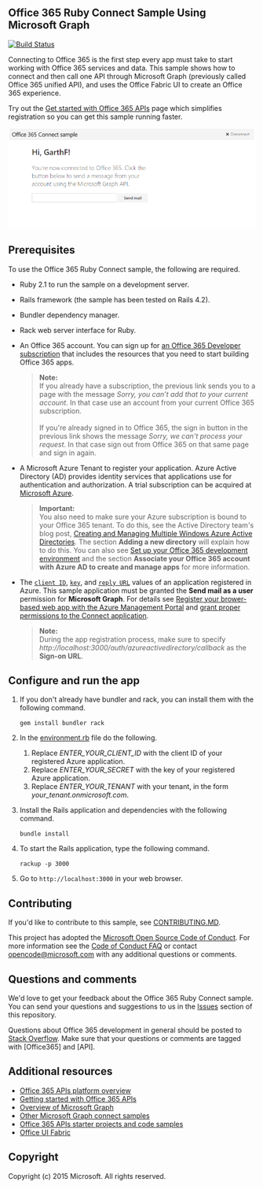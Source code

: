 ## Office 365 Ruby Connect Sample Using Microsoft Graph

[![Build Status](https://api.travis-ci.org/microsoftgraph/ruby-connect-rest-sample.svg?branch=master)](https://travis-ci.org/microsoftgraph/ruby-connect-rest-sample)

Connecting to Office 365 is the first step every app must take to start working with Office 365 services and data. This sample shows how to connect and then call one API through Microsoft Graph (previously called Office 365 unified API), and uses the Office Fabric UI to create an Office 365 experience.

Try out the [Get started with Office 365 APIs](http://dev.office.com/getting-started/office365apis?platform=option-ruby#setup) page which simplifies registration so you can get this sample running faster.

![Office 365 Ruby Connect sample screenshot](/readme-images/O365-Ruby-Microsoft-Graph-Connect.png)

## Prerequisites

To use the Office 365 Ruby Connect sample, the following are required.

* Ruby 2.1 to run the sample on a development server.
* Rails framework (the sample has been tested on Rails 4.2).
* Bundler dependency manager.
* Rack web server interface for Ruby.
* An Office 365 account. You can sign up for [an Office 365 Developer subscription](https://aka.ms/devprogramsignup) that includes the resources that you need to start building Office 365 apps.

     > **Note:** <br />
     If you already have a subscription, the previous link sends you to a page with the message *Sorry, you can’t add that to your current account*. In that case use an account from your current Office 365 subscription.<br /><br />
     If you're already signed in to Office 365, the sign in button in the previous link shows the message *Sorry, we can't process your request*. In that case sign out from Office 365 on that same page and sign in again.
* A Microsoft Azure Tenant to register your application. Azure Active Directory (AD) provides identity services that applications use for authentication and authorization. A trial subscription can be acquired at [Microsoft Azure](https://account.windowsazure.com/SignUp).

     > **Important:** <br />
     You also need to make sure your Azure subscription is bound to your Office 365 tenant. To do this, see the Active Directory team's blog post, [Creating and Managing Multiple Windows Azure Active Directories](http://blogs.technet.com/b/ad/archive/2013/11/08/creating-and-managing-multiple-windows-azure-active-directories.aspx). The section **Adding a new directory** will explain how to do this. You can also see [Set up your Office 365 development environment](https://msdn.microsoft.com/office/office365/howto/setup-development-environment#bk_CreateAzureSubscription) and the section **Associate your Office 365 account with Azure AD to create and manage apps** for more information.
* The [```client ID```](app/Constants.rb#L29), [```key```](app/Constants.rb#L30), and [```reply URL```](app/Constants.rb#L31) values of an application registered in Azure. This sample application must be granted the **Send mail as a user** permission for **Microsoft Graph**. For details see [Register your brower-based web app with the Azure Management Portal](https://msdn.microsoft.com/office/office365/HowTo/add-common-consent-manually#bk_RegisterWebApp) and [grant proper permissions to the Connect application](https://github.com/OfficeDev/O365-Ruby-Microsoft-Graph-Connect/wiki/Grant-permissions-to-the-Connect-application-in-Azure).

     > **Note:** <br />
     During the app registration process, make sure to specify *http://localhost:3000/auth/azureactivedirectory/callback* as the **Sign-on URL**.

## Configure and run the app

1. If you don't already have bundler and rack, you can install them with the following command.

	```
	gem install bundler rack
	```
2. In the [environment.rb](config/environment.rb) file do the following.
    1. Replace *ENTER_YOUR_CLIENT_ID* with the client ID of your registered Azure application.
    2. Replace *ENTER_YOUR_SECRET* with the key of your registered Azure application.
    3. Replace *ENTER_YOUR_TENANT* with your tenant, in the form *your_tenant.onmicrosoft.com*.
3. Install the Rails application and dependencies with the following command.

	```
	bundle install
	```
4. To start the Rails application, type the following command.

	```
	rackup -p 3000
	```
5. Go to ```http://localhost:3000``` in your web browser.

<a name="contributing"></a>
## Contributing ##

If you'd like to contribute to this sample, see [CONTRIBUTING.MD](/CONTRIBUTING.md).

This project has adopted the [Microsoft Open Source Code of Conduct](https://opensource.microsoft.com/codeofconduct/). For more information see the [Code of Conduct FAQ](https://opensource.microsoft.com/codeofconduct/faq/) or contact [opencode@microsoft.com](mailto:opencode@microsoft.com) with any additional questions or comments.

## Questions and comments

We'd love to get your feedback about the Office 365 Ruby Connect sample. You can send your questions and suggestions to us in the [Issues](https://github.com/OfficeDev/O365-Ruby-Microsoft-Graph-Connect/issues) section of this repository.

Questions about Office 365 development in general should be posted to [Stack Overflow](http://stackoverflow.com/questions/tagged/Office365+API). Make sure that your questions or comments are tagged with [Office365] and [API].
  
## Additional resources

* [Office 365 APIs platform overview](https://msdn.microsoft.com/office/office365/howto/platform-development-overview)
* [Getting started with Office 365 APIs](http://dev.office.com/getting-started/office365apis)
* [Overview of Microsoft Graph](http://graph.microsoft.io/)
* [Other Microsoft Graph connect samples](https://github.com/officedev?utf8=%E2%9C%93&query=Microsoft-Graph-Connect)
* [Office 365 APIs starter projects and code samples](https://msdn.microsoft.com/office/office365/howto/starter-projects-and-code-samples)
* [Office UI Fabric](https://github.com/OfficeDev/Office-UI-Fabric)

## Copyright
Copyright (c) 2015 Microsoft. All rights reserved.

